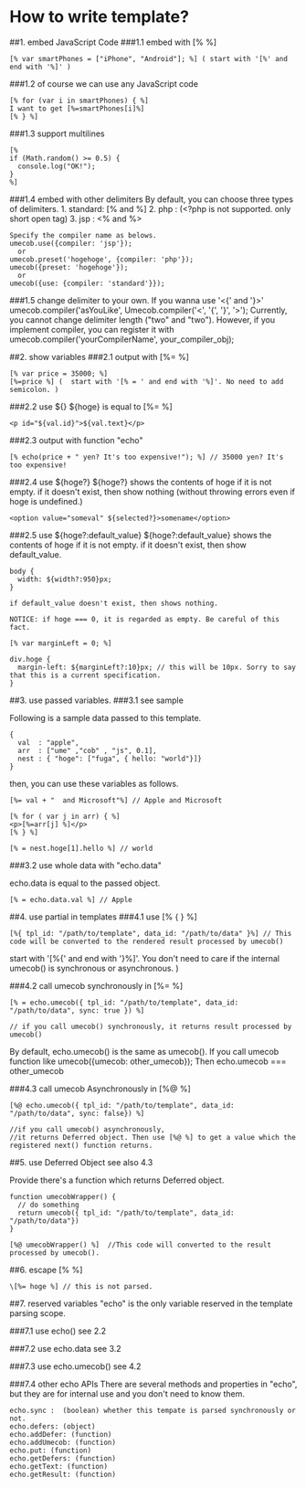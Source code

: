 How to write template?
======================


##1. embed JavaScript Code
###1.1 embed with [% %]

    [% var smartPhones = ["iPhone", "Android"]; %] ( start with '[%' and end with '%]' )


###1.2 of course we can use any JavaScript code

    [% for (var i in smartPhones) { %]
    I want to get [%=smartPhones[i]%]
    [% } %]


###1.3 support multilines

    [% 
    if (Math.random() >= 0.5) {
      console.log("OK!");
    }
    %]


###1.4 embed with other delimiters
    By default, you can choose three types of delimiters.
    1. standard: [%  and  %]
    2. php     : <?  and  ?>  (<?php is not supported. only short open tag)
    3. jsp     : <%  and  %>

    Specify the compiler name as belows.
    umecob.use({compiler: 'jsp'});
      or 
    umecob.preset('hogehoge', {compiler: 'php'});
    umecob({preset: 'hogehoge'});
      or
    umecob({use: {compiler: 'standard'}});


###1.5 change delimiter to your own.
    If you wanna use '<{' and '}>'
    umecob.compiler('asYouLike', Umecob.compiler('<', '{', '}', '>');
    Currently, you cannot change delimiter length ("two" and "two").
    However, if you implement compiler, you can register it with
      umecob.compiler('yourCompilerName', your_compiler_obj);


##2. show variables
###2.1 output with [%= %]

    [% var price = 35000; %]
    [%=price %] (  start with '[% = ' and end with '%]'. No need to add semicolon. )

###2.2 use ${}
    ${hoge} is equal to [%= %]

    <p id="${val.id}">${val.text}</p>

###2.3 output with function "echo"

    [% echo(price + " yen? It's too expensive!"); %] // 35000 yen? It's too expensive!


###2.4 use ${hoge?}
    ${hoge?} shows the contents of hoge if it is not empty.
    if it doesn't exist, then show nothing (without throwing errors even if hoge is undefined.)

    <option value="someval" ${selected?}>somename</option>

###2.5 use ${hoge?:default_value}
    ${hoge?:default_value} shows the contents of hoge if it is not empty.
    if it doesn't exist, then show default_value.

    body {
      width: ${width?:950}px;
    }

    if default_value doesn't exist, then shows nothing.

    NOTICE: if hoge === 0, it is regarded as empty. Be careful of this fact.

    [% var marginLeft = 0; %]

    div.hoge {
      margin-left: ${marginLeft?:10}px; // this will be 10px. Sorry to say that this is a current specification.
    }


##3. use passed variables.
###3.1 see sample

Following is a sample data passed to this template.

    {
      val  : "apple",
      arr  : ["ume" ,"cob" , "js", 0.1],
      nest : { "hoge": ["fuga", { hello: "world"}]}
    }

then, you can use these variables as follows.

    [%= val + "  and Microsoft"%] // Apple and Microsoft

    [% for ( var j in arr) { %]
    <p>[%=arr[j] %]</p>
    [% } %]

    [% = nest.hoge[1].hello %] // world


###3.2 use whole data with "echo.data"

echo.data is equal to the passed object.

    [% = echo.data.val %] // Apple


##4. use partial in templates
###4.1 use [% { } %]

    [%{ tpl_id: "/path/to/template", data_id: "/path/to/data" }%] // This code will be converted to the rendered result processed by umecob()

start with '[%{' and end with '}%]'.
You don't need to care if the internal umecob() is synchronous or asynchronous. )


###4.2 call umecob synchronously in [%= %]

    [% = echo.umecob({ tpl_id: "/path/to/template", data_id: "/path/to/data", sync: true }) %] 

    // if you call umecob() synchronously, it returns result processed by umecob() 

By default, echo.umecob() is the same as umecob().
If you call umecob function like 
    umecob({umecob: other_umecob});
Then echo.umecob === other_umecob

###4.3 call umecob Asynchronously in [%@ %]

    [%@ echo.umecob({ tpl_id: "/path/to/template", data_id: "/path/to/data", sync: false}) %] 

    //if you call umecob() asynchronously, 
    //it returns Deferred object. Then use [%@ %] to get a value which the registered next() function returns.


##5. use Deferred Object
see also 4.3

Provide there's a function which returns Deferred object.

    function umecobWrapper() {
      // do something
      return umecob({ tpl_id: "/path/to/template", data_id: "/path/to/data"})
    }

    [%@ umecobWrapper() %]  //This code will converted to the result processed by umecob().



##6. escape [% %]

    \[%= hoge %] // this is not parsed.


##7. reserved variables
"echo" is the only variable reserved in the template parsing scope.


###7.1 use echo()
see 2.2


###7.2 use echo.data
see 3.2

###7.3 use echo.umecob()
see 4.2

###7.4 other echo APIs
There are several methods and properties in "echo",
but they are for internal use and you don't need to know them.

    echo.sync :  (boolean) whether this tempate is parsed synchronously or not.
    echo.defers: (object)
    echo.addDefer: (function)
    echo.addUmecob: (function)
    echo.put: (function)
    echo.getDefers: (function)
    echo.getText: (function)
    echo.getResult: (function)
